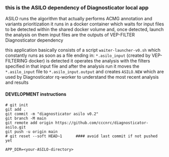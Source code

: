 ### this is the ASILO dependency of Diagnosticator local app

ASILO runs the algorithm that actually performs ACMG annotation and variants prioritization
it runs in a docker container which waits for input files to be detected within the shared
docker volume and, once detected, launch the analysis on them
input files are the outputs of VEP-FILTER Diagnosticator dependency

this application basically consists of a script `waiter-launcher-v0.sh` which constantly runs
as soon as a file ending in: `*.asilo_input` (created by VEP-FILTERING docker)  is detected
it operates the analysis with the filters specified in that input file and after the analysis
run it moves the `*.asilo_input` file to `*.asilo_input.output` and creates `ASILO.NEW`
which are used by Diagnosticator rq-worker to understand the most recent analysis and results

#### DEVELOPMENT instructions
```
# git init
git add .
git commit -m "diagnosticator asilo v0.2"
git branch -M main
git remote add origin https://github.com/cccnrc/diagnosticator-asilo.git
git push -u origin main
# git reset --soft HEAD~1      #### avoid last commit if not pushed yet

APP_DIR=<your-ASILO-directory>
```

